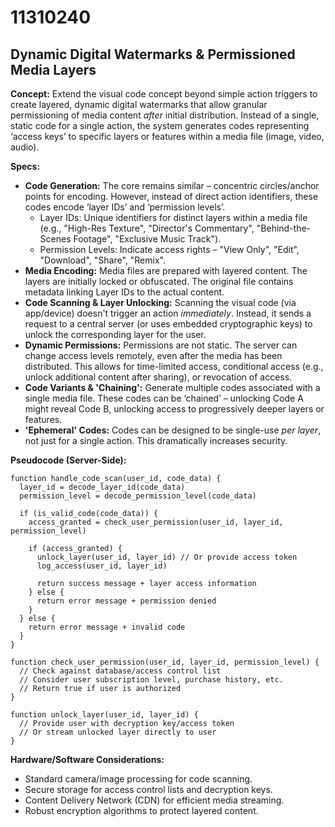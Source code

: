 # 11310240

## Dynamic Digital Watermarks & Permissioned Media Layers

**Concept:** Extend the visual code concept beyond simple action triggers to create layered, dynamic digital watermarks that allow granular permissioning of media content *after* initial distribution. Instead of a single, static code for a single action, the system generates codes representing ‘access keys’ to specific layers or features within a media file (image, video, audio).

**Specs:**

*   **Code Generation:** The core remains similar – concentric circles/anchor points for encoding. However, instead of direct action identifiers, these codes encode ‘layer IDs’ and ‘permission levels’.
    *   Layer IDs:  Unique identifiers for distinct layers within a media file (e.g., "High-Res Texture", "Director's Commentary", "Behind-the-Scenes Footage", "Exclusive Music Track").
    *   Permission Levels: Indicate access rights – "View Only", "Edit", "Download", "Share", "Remix".
*   **Media Encoding:**  Media files are prepared with layered content. The layers are initially locked or obfuscated.  The original file contains metadata linking Layer IDs to the actual content.
*   **Code Scanning & Layer Unlocking:**  Scanning the visual code (via app/device) doesn't trigger an action *immediately*.  Instead, it sends a request to a central server (or uses embedded cryptographic keys) to unlock the corresponding layer for the user.
*   **Dynamic Permissions:**  Permissions are not static. The server can change access levels remotely, even after the media has been distributed. This allows for time-limited access, conditional access (e.g., unlock additional content after sharing), or revocation of access.
*   **Code Variants & 'Chaining':** Generate multiple codes associated with a single media file. These codes can be ‘chained’ – unlocking Code A might reveal Code B, unlocking access to progressively deeper layers or features.
*   **'Ephemeral' Codes:** Codes can be designed to be single-use *per layer*, not just for a single action. This dramatically increases security.

**Pseudocode (Server-Side):**

```
function handle_code_scan(user_id, code_data) {
  layer_id = decode_layer_id(code_data)
  permission_level = decode_permission_level(code_data)

  if (is_valid_code(code_data)) {
    access_granted = check_user_permission(user_id, layer_id, permission_level)

    if (access_granted) {
      unlock_layer(user_id, layer_id) // Or provide access token
      log_access(user_id, layer_id)

      return success message + layer access information
    } else {
      return error message + permission denied
    }
  } else {
    return error message + invalid code
  }
}

function check_user_permission(user_id, layer_id, permission_level) {
  // Check against database/access control list
  // Consider user subscription level, purchase history, etc.
  // Return true if user is authorized
}

function unlock_layer(user_id, layer_id) {
  // Provide user with decryption key/access token
  // Or stream unlocked layer directly to user
}
```

**Hardware/Software Considerations:**

*   Standard camera/image processing for code scanning.
*   Secure storage for access control lists and decryption keys.
*   Content Delivery Network (CDN) for efficient media streaming.
*   Robust encryption algorithms to protect layered content.